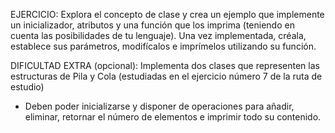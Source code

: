EJERCICIO:
Explora el concepto de clase y crea un ejemplo que implemente un inicializador,
atributos y una función que los imprima (teniendo en cuenta las posibilidades
de tu lenguaje).
Una vez implementada, créala, establece sus parámetros, modifícalos e imprímelos
utilizando su función.

DIFICULTAD EXTRA (opcional):
Implementa dos clases que representen las estructuras de Pila y Cola (estudiadas
en el ejercicio número 7 de la ruta de estudio)
- Deben poder inicializarse y disponer de operaciones para añadir, eliminar,
retornar el número de elementos e imprimir todo su contenido.
